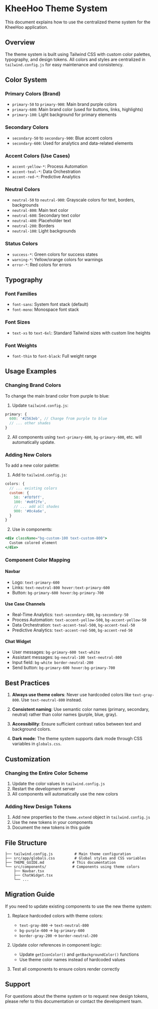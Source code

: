 # KheeHoo Theme System

This document explains how to use the centralized theme system for the KheeHoo application.

## Overview

The theme system is built using Tailwind CSS with custom color palettes, typography, and design tokens. All colors and styles are centralized in `tailwind.config.js` for easy maintenance and consistency.

## Color System

### Primary Colors (Brand)
- `primary-50` to `primary-900`: Main brand purple colors
- `primary-600`: Main brand color (used for buttons, links, highlights)
- `primary-100`: Light background for primary elements

### Secondary Colors
- `secondary-50` to `secondary-900`: Blue accent colors
- `secondary-600`: Used for analytics and data-related elements

### Accent Colors (Use Cases)
- `accent-yellow-*`: Process Automation
- `accent-teal-*`: Data Orchestration  
- `accent-red-*`: Predictive Analytics

### Neutral Colors
- `neutral-50` to `neutral-900`: Grayscale colors for text, borders, backgrounds
- `neutral-800`: Main text color
- `neutral-600`: Secondary text color
- `neutral-400`: Placeholder text
- `neutral-200`: Borders
- `neutral-100`: Light backgrounds

### Status Colors
- `success-*`: Green colors for success states
- `warning-*`: Yellow/orange colors for warnings
- `error-*`: Red colors for errors

## Typography

### Font Families
- `font-sans`: System font stack (default)
- `font-mono`: Monospace font stack

### Font Sizes
- `text-xs` to `text-6xl`: Standard Tailwind sizes with custom line heights

### Font Weights
- `font-thin` to `font-black`: Full weight range

## Usage Examples

### Changing Brand Colors
To change the main brand color from purple to blue:

1. Update `tailwind.config.js`:
```javascript
primary: {
  600: '#2563eb', // Change from purple to blue
  // ... other shades
}
```

2. All components using `text-primary-600`, `bg-primary-600`, etc. will automatically update.

### Adding New Colors
To add a new color palette:

1. Add to `tailwind.config.js`:
```javascript
colors: {
  // ... existing colors
  custom: {
    50: '#f0f9ff',
    100: '#e0f2fe',
    // ... add all shades
    900: '#0c4a6e',
  }
}
```

2. Use in components:
```jsx
<div className="bg-custom-100 text-custom-800">
  Custom colored element
</div>
```

### Component Color Mapping

#### Navbar
- Logo: `text-primary-600`
- Links: `text-neutral-800 hover:text-primary-600`
- Button: `bg-primary-600 hover:bg-primary-700`

#### Use Case Channels
- Real-Time Analytics: `text-secondary-600`, `bg-secondary-50`
- Process Automation: `text-accent-yellow-500`, `bg-accent-yellow-50`
- Data Orchestration: `text-accent-teal-500`, `bg-accent-teal-50`
- Predictive Analytics: `text-accent-red-500`, `bg-accent-red-50`

#### Chat Widget
- User messages: `bg-primary-600 text-white`
- Assistant messages: `bg-neutral-100 text-neutral-800`
- Input field: `bg-white border-neutral-200`
- Send button: `bg-primary-600 hover:bg-primary-700`

## Best Practices

1. **Always use theme colors**: Never use hardcoded colors like `text-gray-800`. Use `text-neutral-800` instead.

2. **Consistent naming**: Use semantic color names (primary, secondary, neutral) rather than color names (purple, blue, gray).

3. **Accessibility**: Ensure sufficient contrast ratios between text and background colors.

4. **Dark mode**: The theme system supports dark mode through CSS variables in `globals.css`.

## Customization

### Changing the Entire Color Scheme
1. Update the color values in `tailwind.config.js`
2. Restart the development server
3. All components will automatically use the new colors

### Adding New Design Tokens
1. Add new properties to the `theme.extend` object in `tailwind.config.js`
2. Use the new tokens in your components
3. Document the new tokens in this guide

## File Structure

```
├── tailwind.config.js          # Main theme configuration
├── src/app/globals.css         # Global styles and CSS variables
├── THEME_GUIDE.md             # This documentation
└── src/components/            # Components using theme colors
    ├── Navbar.tsx
    ├── ChatWidget.tsx
    └── ...
```

## Migration Guide

If you need to update existing components to use the new theme system:

1. Replace hardcoded colors with theme colors:
   - `text-gray-800` → `text-neutral-800`
   - `bg-purple-600` → `bg-primary-600`
   - `border-gray-200` → `border-neutral-200`

2. Update color references in component logic:
   - Update `getIconColor()` and `getBackgroundColor()` functions
   - Use theme color names instead of hardcoded values

3. Test all components to ensure colors render correctly

## Support

For questions about the theme system or to request new design tokens, please refer to this documentation or contact the development team.
